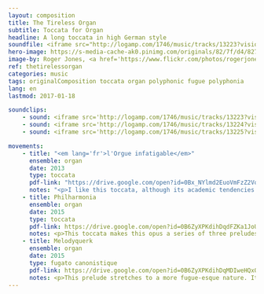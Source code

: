 ```yaml
---
layout: composition
title: The Tireless Organ
subtitle: Toccata for Organ
headline: A long toccata in high German style
soundfile: <iframe src="http://logamp.com/1746/music/tracks/13223?vision&responsive" name="logampIFrame" scrolling="no" frameborder="0" width="100%" height="150px"></iframe>
hero-image: https://s-media-cache-ak0.pinimg.com/originals/82/7f/d4/827fd49e009bee27dd7d256b7c404659.jpg
image-by: Roger Jones, <a href='https://www.flickr.com/photos/rogerjones/14407553812/in/photolist-nX9tNd-8PYToa-5mgjBK-c37nb-awNpt9-cvuKF5-abG6hQ-LwFWZ-DNVfu-EbBeqc-3gQjRJ-6oQFp9-4RFnjo-agCfzq-bx56Kd-cUgP2W-bWQ6jG-cUgPGs-6r9Fe5-7XD885-7VZPmq-fbEFzT-qEhVN7-rA4s8-DrJEyd-71C8vq-bhB1hK-sZup4t-8767Cw-6cJEGJ-5T6ZuN-2zQoLJ-qvEUs-qF4yAz-8mFBNy-fisC5A-bwPfLM-9tV3FL-F67Bzz-6Y79VH-fKKmTo-3jYZ8z-78Sgmq-7fFrWj-5kuKae-AzxeBA-7GrpUV-4vtfkT-4Qpesx-ag33hd' target='_new'>organ transplant</a>
ref: thetirelessorgan
categories: music
tags: originalComposition toccata organ polyphonic fugue polyphonia
lang: en
lastmod: 2017-01-18

soundclips:
    - sound: <iframe src='http://logamp.com/1746/music/tracks/13223?vision&responsive' name='logampIFrame' scrolling='no' frameborder='0' width='100%' height='150px'></iframe>
    - sound: <iframe src='http://logamp.com/1746/music/tracks/13224?vision&responsive' name='logampIFrame' scrolling='no' frameborder='0' width='100%' height='150px'></iframe>
    - sound: <iframe src='http://logamp.com/1746/music/tracks/13225?vision&responsive' name='logampIFrame' scrolling='no' frameborder='0' width='100%' height='150px'></iframe>

movements:
    - title: "<em lang='fr'>l'Orgue infatigable</em>"
      ensemble: organ
      date: 2013
      type: toccata
      pdf-link: "https://drive.google.com/open?id=0Bx_NYlmd2EuoVmFzZ2Vqam9SSkk"
      notes: "<p>I like this toccata, although its academic tendencies will probably not make it very popular. It was an occasion to insert one of my inventions, the polyphonia, in the imitation of the traditional fugues of the German toccata. This piece is not improvised, but the insertion of multiple themes with varied development look back to that tradition.</p><p>In a couple of places, the score is marked <em>improviser</em> <em>[improvise]</em>. The player is to create his own extemporisation on the chords already provided. If that proves difficult, my next composition, <a href='my-compositions/opus-16.html'>Melodies for violin and cello</a>, of which the entire second movement is a variation of this toccata's theme, may prove useful as a suggestion, since the part to be improvised on the organ is already written out in the second score.</p></p>This prelude gives its name to the entire set.</p>"
    - title: Philharmonia
      ensemble: organ
      date: 2015
      type: toccata
      pdf-link: https://drive.google.com/open?id=0B6ZyXPKdihDqdFZKa1JoUGpwVjA
      notes: <p>This toccata makes this opus a series of three preludes. It is doubtless the most eccentric and chromatic of the three, resembling a Bach prelude in many ways. This composition is taken back and rearranged for four flutes in the response for a call for scores from the Emissary Quartet.</p>
    - title: Melodyquerk
      ensemble: organ
      date: 2015
      type: fugato canonistique
      pdf-link: https://drive.google.com/open?id=0B6ZyXPKdihDqMDIweHQxOUhNUkk
      notes: <p>This prelude stretches to a more fugue-esque nature. It is a quite happy and bouncy performance which requres speed and a sense of fun.</p>
---
```

